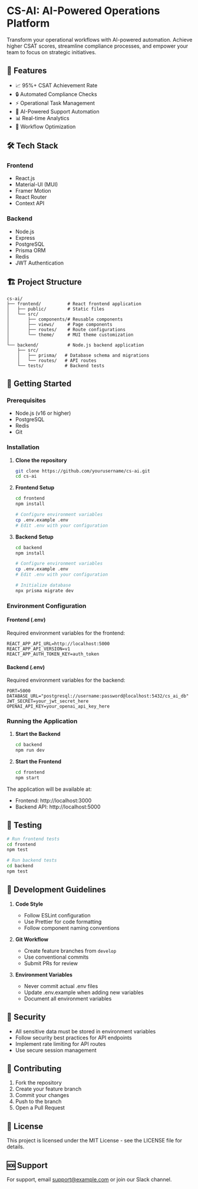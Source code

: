 # CS-AI: AI-Powered Operations Platform

Transform your operational workflows with AI-powered automation. Achieve higher CSAT scores, streamline compliance processes, and empower your team to focus on strategic initiatives.

## 🚀 Features

- 📈 95%+ CSAT Achievement Rate
- 🔒 Automated Compliance Checks
- ⚡ Operational Task Management
- 🤖 AI-Powered Support Automation
- 📊 Real-time Analytics
- 🔄 Workflow Optimization

## 🛠 Tech Stack

### Frontend
- React.js
- Material-UI (MUI)
- Framer Motion
- React Router
- Context API

### Backend
- Node.js
- Express
- PostgreSQL
- Prisma ORM
- Redis
- JWT Authentication

## 🏗 Project Structure

```
cs-ai/
├── frontend/          # React frontend application
│   ├── public/        # Static files
│   └── src/
│       ├── components/# Reusable components
│       ├── views/     # Page components
│       ├── routes/    # Route configurations
│       └── theme/     # MUI theme customization
│
└── backend/           # Node.js backend application
    ├── src/
    │   ├── prisma/   # Database schema and migrations
    │   └── routes/   # API routes
    └── tests/        # Backend tests
```

## 🚀 Getting Started

### Prerequisites

- Node.js (v16 or higher)
- PostgreSQL
- Redis
- Git

### Installation

1. **Clone the repository**
   ```bash
   git clone https://github.com/yourusername/cs-ai.git
   cd cs-ai
   ```

2. **Frontend Setup**
   ```bash
   cd frontend
   npm install
   
   # Configure environment variables
   cp .env.example .env
   # Edit .env with your configuration
   ```

3. **Backend Setup**
   ```bash
   cd backend
   npm install
   
   # Configure environment variables
   cp .env.example .env
   # Edit .env with your configuration
   
   # Initialize database
   npx prisma migrate dev
   ```

### Environment Configuration

#### Frontend (.env)
Required environment variables for the frontend:
```env
REACT_APP_API_URL=http://localhost:5000
REACT_APP_API_VERSION=v1
REACT_APP_AUTH_TOKEN_KEY=auth_token
```

#### Backend (.env)
Required environment variables for the backend:
```env
PORT=5000
DATABASE_URL="postgresql://username:password@localhost:5432/cs_ai_db"
JWT_SECRET=your_jwt_secret_here
OPENAI_API_KEY=your_openai_api_key_here
```

### Running the Application

1. **Start the Backend**
   ```bash
   cd backend
   npm run dev
   ```

2. **Start the Frontend**
   ```bash
   cd frontend
   npm start
   ```

The application will be available at:
- Frontend: http://localhost:3000
- Backend API: http://localhost:5000

## 🧪 Testing

```bash
# Run frontend tests
cd frontend
npm test

# Run backend tests
cd backend
npm test
```

## 📝 Development Guidelines

1. **Code Style**
   - Follow ESLint configuration
   - Use Prettier for code formatting
   - Follow component naming conventions

2. **Git Workflow**
   - Create feature branches from `develop`
   - Use conventional commits
   - Submit PRs for review

3. **Environment Variables**
   - Never commit actual .env files
   - Update .env.example when adding new variables
   - Document all environment variables

## 🔐 Security

- All sensitive data must be stored in environment variables
- Follow security best practices for API endpoints
- Implement rate limiting for API routes
- Use secure session management

## 🤝 Contributing

1. Fork the repository
2. Create your feature branch
3. Commit your changes
4. Push to the branch
5. Open a Pull Request

## 📄 License

This project is licensed under the MIT License - see the LICENSE file for details.

## 🆘 Support

For support, email support@example.com or join our Slack channel. 